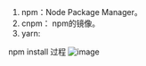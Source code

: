 1. npm：Node Package Manager。     
2. cnpm： npm的镜像。    
3. yarn: 

npm install 过程
![image](https://user-images.githubusercontent.com/12959356/233674169-1b80f1b5-5bb8-48d8-ab0f-a37b7a417103.png)

